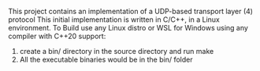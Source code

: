 This project contains an implementation of a UDP-based transport layer (4) protocol
This initial implementation is written in C/C++, in a Linux environment.
To Build use any Linux distro or WSL for Windows using any compiler with C++20 support:
1. create a bin/ directory in the source directory and run make 
2. All the executable binaries would be in the bin/ folder

